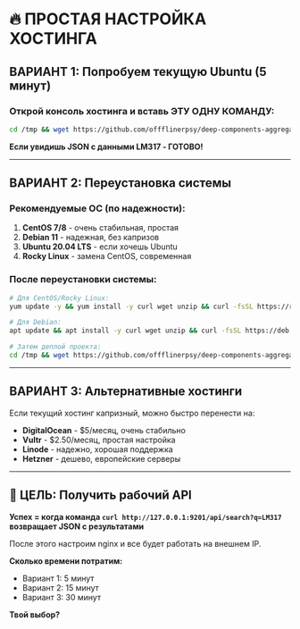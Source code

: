 # 🔥 ПРОСТАЯ НАСТРОЙКА ХОСТИНГА

## ВАРИАНТ 1: Попробуем текущую Ubuntu (5 минут)

### Открой консоль хостинга и вставь ЭТУ ОДНУ КОМАНДУ:

```bash
cd /tmp && wget https://github.com/offflinerpsy/deep-components-aggregator/archive/refs/heads/main.zip -O project.zip && unzip -o project.zip && pkill -f node || true && rm -rf /opt/deep-agg/* && mkdir -p /opt/deep-agg && cp -r deep-components-aggregator-main/* /opt/deep-agg/ && cd /opt/deep-agg && npm install --production && nohup node server.js > server.log 2>&1 & && sleep 5 && curl http://127.0.0.1:9201/api/search?q=LM317
```

**Если увидишь JSON с данными LM317 - ГОТОВО!**

---

## ВАРИАНТ 2: Переустановка системы

### Рекомендуемые ОС (по надежности):

1. **CentOS 7/8** - очень стабильная, простая
2. **Debian 11** - надежная, без капризов
3. **Ubuntu 20.04 LTS** - если хочешь Ubuntu
4. **Rocky Linux** - замена CentOS, современная

### После переустановки системы:

```bash
# Для CentOS/Rocky Linux:
yum update -y && yum install -y curl wget unzip && curl -fsSL https://rpm.nodesource.com/setup_20.x | bash - && yum install -y nodejs

# Для Debian:
apt update && apt install -y curl wget unzip && curl -fsSL https://deb.nodesource.com/setup_20.x | bash - && apt install -y nodejs

# Затем деплой проекта:
cd /tmp && wget https://github.com/offflinerpsy/deep-components-aggregator/archive/refs/heads/main.zip -O project.zip && unzip -o project.zip && mkdir -p /opt/deep-agg && cp -r deep-components-aggregator-main/* /opt/deep-agg/ && cd /opt/deep-agg && npm install --production && nohup node server.js > server.log 2>&1 & && sleep 5 && curl http://127.0.0.1:9201/api/search?q=LM317
```

---

## ВАРИАНТ 3: Альтернативные хостинги

Если текущий хостинг капризный, можно быстро перенести на:

- **DigitalOcean** - $5/месяц, очень стабильно
- **Vultr** - $2.50/месяц, простая настройка
- **Linode** - надежно, хорошая поддержка
- **Hetzner** - дешево, европейские серверы

---

## 🎯 ЦЕЛЬ: Получить рабочий API

**Успех = когда команда `curl http://127.0.0.1:9201/api/search?q=LM317` возвращает JSON с результатами**

После этого настроим nginx и все будет работать на внешнем IP.

**Сколько времени потратим:**
- Вариант 1: 5 минут
- Вариант 2: 15 минут
- Вариант 3: 30 минут

**Твой выбор?**
